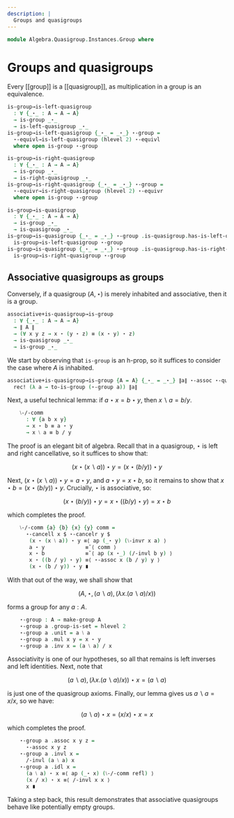 ```yaml
---
description: |
  Groups and quasigroups
---
```

<!--
```agda
open import Algebra.Quasigroup
open import Algebra.Semigroup
open import Algebra.Group.Ab
open import Algebra.Monoid
open import Algebra.Group

open import Cat.Prelude hiding (_/_; _+_; _-_)

import Algebra.Monoid.Reasoning
```
-->
```agda
module Algebra.Quasigroup.Instances.Group where
```

# Groups and quasigroups

<!--
```agda
private variable
  ℓ : Level
  A : Type ℓ
```
-->

Every [[group]] is a [[quasigroup]], as multiplication in a group is
an equivalence.

```agda
is-group→is-left-quasigroup
  : ∀ {_⋆_ : A → A → A}
  → is-group _⋆_
  → is-left-quasigroup _⋆_
is-group→is-left-quasigroup {_⋆_ = _⋆_} ⋆-group =
  ⋆-equivl→is-left-quasigroup (hlevel 2) ⋆-equivl
  where open is-group ⋆-group

is-group→is-right-quasigroup
  : ∀ {_⋆_ : A → A → A}
  → is-group _⋆_
  → is-right-quasigroup _⋆_
is-group→is-right-quasigroup {_⋆_ = _⋆_} ⋆-group =
  ⋆-equivr→is-right-quasigroup (hlevel 2) ⋆-equivr
  where open is-group ⋆-group

is-group→is-quasigroup
  : ∀ {_⋆_ : A → A → A}
  → is-group _⋆_
  → is-quasigroup _⋆_
is-group→is-quasigroup {_⋆_ = _⋆_} ⋆-group .is-quasigroup.has-is-left-quasigroup =
  is-group→is-left-quasigroup ⋆-group
is-group→is-quasigroup {_⋆_ = _⋆_} ⋆-group .is-quasigroup.has-is-right-quasigroup =
  is-group→is-right-quasigroup ⋆-group
```

## Associative quasigroups as groups

Conversely, if a quasigroup $(A, \star)$ is merely inhabited and associative,
then it is a group.

```agda
associative+is-quasigroup→is-group
  : ∀ {_⋆_ : A → A → A}
  → ∥ A ∥
  → (∀ x y z → x ⋆ (y ⋆ z) ≡ (x ⋆ y) ⋆ z)
  → is-quasigroup _⋆_
  → is-group _⋆_
```

We start by observing that `is-group` is an h-prop, so it suffices to
consider the case where $A$ is inhabited.

```agda
associative+is-quasigroup→is-group {A = A} {_⋆_ = _⋆_} ∥a∥ ⋆-assoc ⋆-quasi =
  rec! (λ a → to-is-group (⋆-group a)) ∥a∥
```

<!--
```agda
  where
    open is-quasigroup ⋆-quasi renaming (has-is-magma to ⋆-magma)
    open make-group
```
-->

Next, a useful technical lemma: if $a \star x = b \star y$, then
$x \backslash a = b / y$.

```agda
    ⧵-/-comm
      : ∀ {a b x y}
      → x ⋆ b ≡ a ⋆ y
      → x ⧵ a ≡ b / y
```

The proof is an elegant bit of algebra. Recall that in a quasigroup,
$\star$ is left and right cancellative, so it suffices to show that:

$$(x \star (x \backslash a)) \star y = (x \star (b / y)) \star y$$

Next, $(x \star (x \backslash a)) \star y = a \star y$, and $a \star y = x \star b$,
so it remains to show that $x \star b = (x \star (b / y)) \star y$. Crucially,
$\star$ is associative, so:

$$
(x \star (b / y)) \star y = x \star ((b / y) \star y) = x \star b
$$

which completes the proof.

```agda
    ⧵-/-comm {a} {b} {x} {y} comm =
      ⋆-cancell x $ ⋆-cancelr y $
       (x ⋆ (x ⧵ a)) ⋆ y ≡⟨ ap (_⋆ y) (⧵-invr x a) ⟩
       a ⋆ y             ≡˘⟨ comm ⟩
       x ⋆ b             ≡˘⟨ ap (x ⋆_) (/-invl b y) ⟩
       x ⋆ ((b / y) ⋆ y) ≡⟨ ⋆-assoc x (b / y) y ⟩
       (x ⋆ (b / y)) ⋆ y ∎
```

With that out of the way, we shall show that

$$(A, \star, (a \backslash a), (\lambda x. (a \backslash a) / x))$$

forms a group for any $a : A$.

```agda
    ⋆-group : A → make-group A
    ⋆-group a .group-is-set = hlevel 2
    ⋆-group a .unit = a ⧵ a
    ⋆-group a .mul x y = x ⋆ y
    ⋆-group a .inv x = (a ⧵ a) / x
```

Associativity is one of our hypotheses, so all that remains is left
inverses and left identities. Next, note that

$$
(a \backslash a), (\lambda x. (a \backslash a) / x)) \star x = (a \backslash a)
$$

is just one of the quasigroup axioms. Finally, our lemma gives us
$a \backslash a = x / x$, so we have:

$$
(a \backslash a) \star x = (x / x) \star x = x
$$

which completes the proof.

```agda
    ⋆-group a .assoc x y z =
      ⋆-assoc x y z
    ⋆-group a .invl x =
      /-invl (a ⧵ a) x
    ⋆-group a .idl x =
      (a ⧵ a) ⋆ x ≡⟨ ap (_⋆ x) (⧵-/-comm refl) ⟩
      (x / x) ⋆ x ≡⟨ /-invl x x ⟩
      x ∎
```

Taking a step back, this result demonstrates that associative quasigroups
behave like potentially empty groups.
